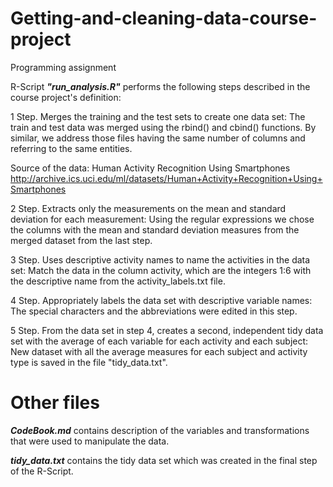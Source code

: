 # Getting-and-cleaning-data-course-project
Programming assignment

R-Script ***"run_analysis.R"*** performs the following steps described in the course project's definition:

1 Step.  Merges the training and the test sets to create one data set: The train and test data was merged using the rbind() and cbind() functions. By similar, we address those files having the same number of columns and referring to the same entities.

Source of the data: Human Activity Recognition Using Smartphones http://archive.ics.uci.edu/ml/datasets/Human+Activity+Recognition+Using+Smartphones 

2 Step. Extracts only the measurements on the mean and standard deviation for each measurement:
Using the regular expressions we chose the columns with the mean and standard deviation measures from the merged dataset from the last step.

3 Step. Uses descriptive activity names to name the activities in the data set: 
Match the data in the column activity, which are the integers 1:6 with the descriptive name from the activity_labels.txt file.

4 Step. Appropriately labels the data set with descriptive variable names:
The special characters and the abbreviations were edited in this step. 

5 Step. From the data set in step 4, creates a second, independent tidy data set with the average of each variable for each activity and each subject:
New dataset with all the average measures for each subject and activity type is saved in the file "tidy_data.txt".



# Other files

***CodeBook.md*** contains description of the variables and transformations that were used to manipulate the data.

***tidy_data.txt*** contains the tidy data set which was created in the final step of the R-Script.




